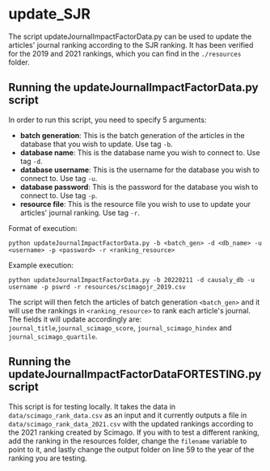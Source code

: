 # update_SJR
The script updateJournalImpactFactorData.py can be used to update the articles' journal ranking according to the SJR ranking. It has been verified for the 2019 and 2021 rankings, which you can find in the `./resources` folder.

## Running the updateJournalImpactFactorData.py script
In order to run this script, you need to specify 5 arguments:
* __batch generation__: This is the batch generation of the articles in the database that you wish to update. Use tag `-b`.
* __database name__: This is the database name you wish to connect to. Use tag `-d`.
* __database username__: This is the username for the database you wish to connect to. Use tag `-u`.
* __database password__: This is the password for the database you wish to connect to. Use tag `-p`.
* __resource file__: This is the resource file you wish to use to update your articles' journal ranking. Use tag `-r`.

Format of execution:
```
python updateJournalImpactFactorData.py -b <batch_gen> -d <db_name> -u <username> -p <password> -r <ranking_resource>
```
Example execution:
```
python updateJournalImpactFactorData.py -b 20220211 -d causaly_db -u username -p pswrd -r resources/scimagojr_2019.csv
```

The script will then fetch the articles of batch generation `<batch_gen>` and it will use the rankings in `<ranking_resource>` to rank each article's journal. The fields it will update accordingly are: `journal_title`,`journal_scimago_score`, `journal_scimago_hindex` and ` journal_scimago_quartile`.

## Running the updateJournalImpactFactorDataFORTESTING.py script
This script is for testing locally. 
It takes the data in `data/scimago_rank_data.csv` as an input and it currently outputs a file in  `data/scimago_rank_data_2021.csv` with the updated rankings according to the 2021 ranking created by Scimago. If you with to test a different ranking, add the ranking in the resources folder, change the `filename` variable to point to it, and lastly change the output folder on line 59 to the year of the ranking you are testing.